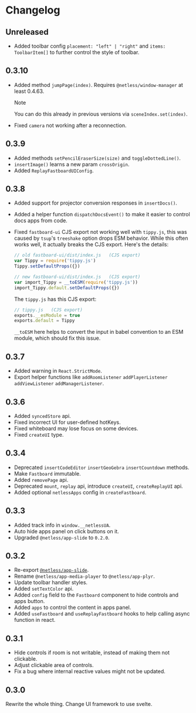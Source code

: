 # Changelog

## Unreleased

- Added toolbar config `placement: "left" | "right"` and `items: ToolbarItem[]` to further control the style of toolbar.

## 0.3.10

- Added method `jumpPage(index)`. Requires `@netless/window-manager` at least 0.4.63.

  > [!NOTE]
  > You can do this already in previous versions via `sceneIndex.set(index)`.

- Fixed `camera` not working after a reconnection.

## 0.3.9

- Added methods `setPencilEraserSize(size)` and `toggleDottedLine()`.
- `insertImage()` learns a new param `crossOrigin`.
- Added `ReplayFastboardUIConfig`.

## 0.3.8

- Added support for projector conversion responses in `insertDocs()`.

- Added a helper function `dispatchDocsEvent()` to make it easier to control docs apps from code.

- Fixed `fastboard-ui` CJS export not working well with `tippy.js`, this was caused by `tsup`'s `treeshake` option drops ESM behavior. While this often works well, it actually breaks the CJS export. Here's the details:

  ```js
  // old fastboard-ui/dist/index.js   (CJS export)
  var Tippy = require('tippy.js')
  Tippy.setDefaultProps({})
  ```

  ```js
  // new fastboard-ui/dist/index.js   (CJS export)
  var import_Tippy = __toESM(require('tippy.js'))
  import_Tippy.default.setDefaultProps({})
  ```

  The `tippy.js` has this CJS export:

  ```js
  // tippy.js   (CJS export)
  exports.__esModule = true
  exports.default = Tippy
  ```

  `__toESM` here helps to convert the input in babel convention to an ESM module, which should fix this issue.

## 0.3.7

- Added warning in `React.StrictMode`.
- Export helper functions like `addRoomListener` `addPlayerListener` `addViewListener` `addManagerListener`.

## 0.3.6

- Added `syncedStore` api.
- Fixed incorrect UI for user-defined hotKeys.
- Fixed whiteboard may lose focus on some devices.
- Fixed `createUI` type.

## 0.3.4

- Deprecated `insertCodeEditor` `insertGeoGebra` `insertCountdown` methods.
- Make `Fastboard` immutable.
- Added `removePage` api.
- Deprecated `mount`, `replay` api, introduce `createUI`, `createReplayUI` api.
- Added optional `netlessApps` config in `createFastboard`.

## 0.3.3

- Added track info in `window.__netlessUA`.
- Auto hide apps panel on click buttons on it.
- Upgraded `@netless/app-slide` to `0.2.0`.

## 0.3.2

- Re-export [`@netless/app-slide`](https://github.com/netless-io/netless-app/tree/master/packages/app-slide).
- Rename `@netless/app-media-player` to `@netless/app-plyr`.
- Update toolbar handler styles.
- Added `setTextColor` api.
- Added `config` field to the `Fastboard` component to hide controls and apps button.
- Added `apps` to control the content in apps panel.
- Added `useFastboard` and `useReplayFastboard` hooks to help calling async function in react.

## 0.3.1

- Hide controls if room is not writable, instead of making them not clickable.
- Adjust clickable area of controls.
- Fix a bug where internal reactive values might not be updated.

## 0.3.0

Rewrite the whole thing. Change UI framework to use svelte.
